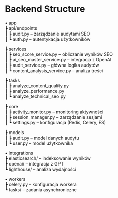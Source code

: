 # Backend Structure

• app  
  ┣ api/endpoints  
  ┃ ┣ audit.py – zarządzanie audytami SEO  
  ┃ ┗ auth.py – autentykacja użytkowników  
  
  ┣ services  
  ┃ ┣ seo_score_service.py – obliczanie wyników SEO  
  ┃ ┣ ai_seo_master_service.py – integracja z OpenAI  
  ┃ ┣ audit_service.py – główna logika audytów  
  ┃ ┗ content_analysis_service.py – analiza treści  
  
  ┣ tasks  
  ┃ ┣ analyze_content_quality.py  
  ┃ ┣ analyze_performance.py  
  ┃ ┗ analyze_technical_seo.py  
  
  ┣ core  
  ┃ ┣ activity_monitor.py – monitoring aktywności  
  ┃ ┣ session_manager.py – zarządzanie sesjami  
  ┃ ┗ settings.py – konfiguracja (Redis, Celery, ES)  

  ┣ models  
  ┃ ┣ audit.py – model danych audytu  
  ┃ ┗ user.py – model użytkownika  

• integrations  
  ┣ elasticsearch/ – indeksowanie wyników  
  ┣ openai/ – integracja z GPT  
  ┗ lighthouse/ – analiza wydajności  

• workers  
  ┣ celery.py – konfiguracja workera  
  ┗ tasks/ – zadania asynchroniczne